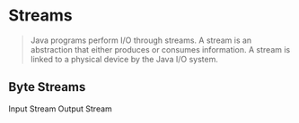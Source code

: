 # Streams

>Java programs perform I/O through streams. A stream is an abstraction that either produces or consumes information. A stream is linked to a physical device by the Java I/O system.

## Byte Streams

Input Stream
Output Stream

